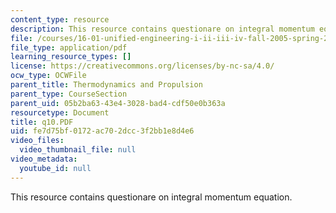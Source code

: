 ```yaml
---
content_type: resource
description: This resource contains questionare on integral momentum equation.
file: /courses/16-01-unified-engineering-i-ii-iii-iv-fall-2005-spring-2006/fe7d75bf0172ac702dcc3f2bb1e8d4e6_q10.PDF
file_type: application/pdf
learning_resource_types: []
license: https://creativecommons.org/licenses/by-nc-sa/4.0/
ocw_type: OCWFile
parent_title: Thermodynamics and Propulsion
parent_type: CourseSection
parent_uid: 05b2ba63-43e4-3028-bad4-cdf50e0b363a
resourcetype: Document
title: q10.PDF
uid: fe7d75bf-0172-ac70-2dcc-3f2bb1e8d4e6
video_files:
  video_thumbnail_file: null
video_metadata:
  youtube_id: null
---
```

This resource contains questionare on integral momentum equation.